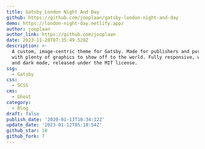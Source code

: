 ```yaml
---
title: Gatsby London Night And Day
github: https://github.com/jooplaan/gatsby-london-night-and-day
demo: https://london-night-day.netlify.app/
author: jooplaan
author_link: https://github.com/jooplaan
date: 2023-11-28T07:35:49.528Z
description: >-
  A custom, image-centric theme for Gatsby. Made for publishers and portfolios
  with plenty of graphics to show off to the world. Fully responsive, with light
  and dark mode, released under the MIT license.
ssg:
  - Gatsby
css:
  - SCSS
cms:
  - Ghost
category:
  - Blog
draft: false
publish_date: '2020-01-13T10:34:12Z'
update_date: '2023-01-12T05:18:54Z'
github_star: 10
github_fork: 7
---
```

